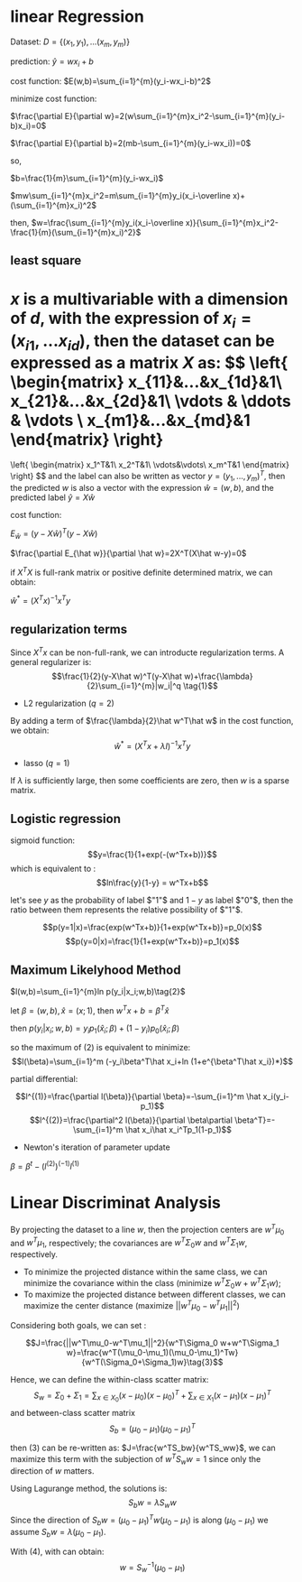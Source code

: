 # linear Regression

Dataset: $D=\{(x_1,y_1),...(x_m,y_m)\}$

prediction: $\hat y= wx_i+b$

cost function: $E(w,b)=\sum_{i=1}^{m}(y_i-wx_i-b)^2$

minimize cost function:

$\frac{\partial E}{\partial w}=2(w\sum_{i=1}^{m}x_i^2-\sum_{i=1}^{m}(y_i-b)x_i)=0$

$\frac{\partial E}{\partial b}=2(mb-\sum_{i=1}^{m}(y_i-wx_i))=0$

so,

$b=\frac{1}{m}\sum_{i=1}^{m}(y_i-wx_i)$

$mw\sum_{i=1}^{m}x_i^2=m\sum_{i=1}^{m}y_i(x_i-\overline x)+(\sum_{i=1}^{m}x_i)^2$

then,
$w=\frac{\sum_{i=1}^{m}y_i(x_i-\overline x)}{\sum_{i=1}^{m}x_i^2-\frac{1}{m}(\sum_{i=1}^{m}x_i)^2}$

## least square

$x$ is a multivariable with a dimension of $d$, with the expression of $x_i=(x_{i1},...x_{id})$, then the dataset can be expressed as a matrix $X$ as:
$$
\left\{
\begin{matrix}
x_{11}&...&x_{1d}&1\\
x_{21}&...&x_{2d}&1\\
\vdots  & \ddots & \vdots \\
x_{m1}&...&x_{md}&1
\end{matrix}
\right\}
=
\left\{
\begin{matrix}
x_1^T&1\\
x_2^T&1\\
\vdots&\vdots\\
x_m^T&1
\end{matrix}
\right\}
$$
and the label can also be written as vector $y=(y_1,...,y_m)^T$, then the predicted $w$ is also a vector with the expression $\hat w=(w,b)$, and the predicted label $\hat y=X\hat w$

cost function:

$E_{\hat w}=(y-X\hat w)^T(y-X\hat w)$

$\frac{\partial E_{\hat w}}{\partial \hat w}=2X^T(X\hat w-y)=0$

if $X^TX$ is full-rank matrix or positive definite determined matrix, we can obtain:

$\hat w^* = (X^Tx)^{-1}x^Ty$

## regularization terms
Since $X^Tx$ can be non-full-rank, we can introducte regularization terms. A general regularizer is:
$$\frac{1}{2}(y-X\hat w)^T(y-X\hat w)+\frac{\lambda}{2}\sum_{i=1}^{m}|w_i|^q \tag{1}$$

- L2 regularization ($q=2$)

By adding a term of $\frac{\lambda}{2}\hat w^T\hat w$ in the cost function, we obtain:
$$\hat w^*=(X^Tx+\lambda I)^{-1}x^Ty$$
- lasso ($q=1$)

If $\lambda$ is sufficiently large, then some coefficients are zero, then $w$ is a sparse matrix. 

## Logistic regression
sigmoid function:
$$y=\frac{1}{1+exp(-(w^Tx+b))}$$
which is equivalent to :
$$ln\frac{y}{1-y} = w^Tx+b$$

let's see $y$ as the probability of label $"1"$ and $1-y$ as label $"0"$, then the ratio between them represents the relative possibility of $"1"$.

$$p(y=1|x)=\frac{exp(w^Tx+b)}{1+exp(w^Tx+b)}=p_0(x)$$
$$p(y=0|x)=\frac{1}{1+exp(w^Tx+b)}=p_1(x)$$

## Maximum Likelyhood Method

$l(w,b)=\sum_{i=1}^{m}ln p(y_i|x_i;w,b)\tag{2}$

let $\beta=(w,b),\hat x=(x;1)$, then $w^Tx+b=\beta^T\hat x$

then $p(y_i|x_i;w,b)=y_ip_1(\hat x_i;\beta)+(1-y_i)p_0(\hat x_i;\beta)$

so the maximum of (2) is equivalent to minimize:
$$l(\beta)=\sum_{i=1}^m (-y_i\beta^T\hat x_i+ln (1+e^{\beta^T\hat x_i})*)$$

partial differential:

$$l^{(1)}=\frac{\partial l(\beta)}{\partial \beta}=-\sum_{i=1}^m \hat x_i(y_i-p_1)$$
$$l^{(2)}=\frac{\partial^2 l(\beta)}{\partial \beta\partial \beta^T}=-\sum_{i=1}^m \hat x_i\hat x_i^Tp_1(1-p_1)$$

- Newton's iteration of parameter update


$\beta^{} = \beta^t-(l^{(2)})^{(-1)}l^{(1)}$


# Linear Discriminat Analysis

By projecting the dataset to a line $w$, then the projection centers are $w^T\mu_0$ and $w^T\mu_1$, respectively; the covariances are $w^T\Sigma_0 w$ and $w^T\Sigma_1 w$, respectively.

- To minimize the projected distance within the same class, we can minimize the covariance within the class (minimize $w^T\Sigma_0 w+w^T\Sigma_1 w$);
- To maximize the projected distance between different classes, we can maximize the center distance (maximize $||w^T\mu_0-w^T\mu_1||^2$) 

Considering both goals, we can set :

$$J=\frac{||w^T\mu_0-w^T\mu_1||^2}{w^T\Sigma_0 w+w^T\Sigma_1 w}=\frac{w^T(\mu_0-\mu_1)(\mu_0-\mu_1)^Tw}{w^T(\Sigma_0+\Sigma_1)w}\tag{3}$$

Hence, we can define the within-class scatter matrix:
$$S_w=\Sigma_0+\Sigma_1=\sum_{x \in X_0}(x-\mu_0)(x-\mu_0)^T+\sum_{x \in X_1}(x-\mu_1)(x-\mu_1)^T$$
and between-class scatter matrix
$$S_b=(\mu_0-\mu_1)(\mu_0-\mu_1)^T$$

then (3) can be re-written as: $J=\frac{w^TS_bw}{w^TS_ww}$, we can maximize this term with the subjection of $w^TS_w w=1$ since only the direction of $w$ matters.

Using Lagurange method, the solutions is:
$$S_b w=\lambda S_w w\tag{4}$$
Since the direction of $S_b w=(\mu_0-\mu_1)^Tw(\mu_0-\mu_1)$ is along $(\mu_0-\mu_1)$
we assume $S_b w = \lambda (\mu_0-\mu_1)$.

With (4), with can obtain:
$$w=S_w^{-1}(\mu_0-\mu_1)$$

